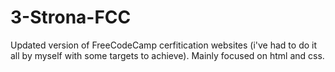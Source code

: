 # 3-Strona-FCC
Updated version of FreeCodeCamp cerfitication websites (i've had to do it all by myself with some targets to achieve).
Mainly focused on html and css.
